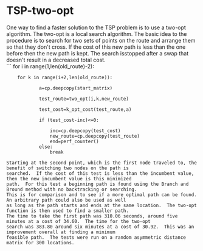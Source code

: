 # TSP-two-opt

   One way to find a faster solution to the TSP problem is to use a two-opt algorithm.  The two-opt is a local search 
algorithm.  The basic idea to the procedure is to search for two sets of points on the route and arrange them so 
that they don't cross.  If the cost of this new path is less than the one before then the new path is kept.  The search isstopped after a swap that doesn't result in a decreased total cost.  
    ```
    for i in range(1,len(old_route)-2):
        
        for k in range(i+2,len(old_route)):

                a=cp.deepcopy(start_matrix)
                
                test_route=two_opt(i,k,new_route)

                test_cost=k_opt_cost(test_route,a)
        
                if (test_cost-inc)<=0:

                    inc=cp.deepcopy(test_cost)
                    new_route=cp.deepcopy(test_route)
                    end=perf_counter() 
                else:
                    break
 ```
 Starting at the second point, which is the first node traveled to, the benefit of switching two nodes on the path is
 searched.  If the cost of this test is less than the incumbent value, then the new incumbent value is this minimized
 path.  For this test a beginning path is found using the Branch and Bround method with no backtracking or searching.  
 This is for comparison and to see if a more optimal path can be found.  An arbitrary path could also be used as well
 as long as the path starts and ends at the same location.  The two-opt function is then used to find a smaller path.
 The time to take the first path was 310.06 seconds, around five minutes at a cost of 34.60.  The time for the two-opt
 search was 383.80 around six minutes at a cost of 30.92.  This was an improvement overall at finding a minimum 
 feasible path.  The tests were run on a random asymmetric distance matrix for 300 locations.  
            

